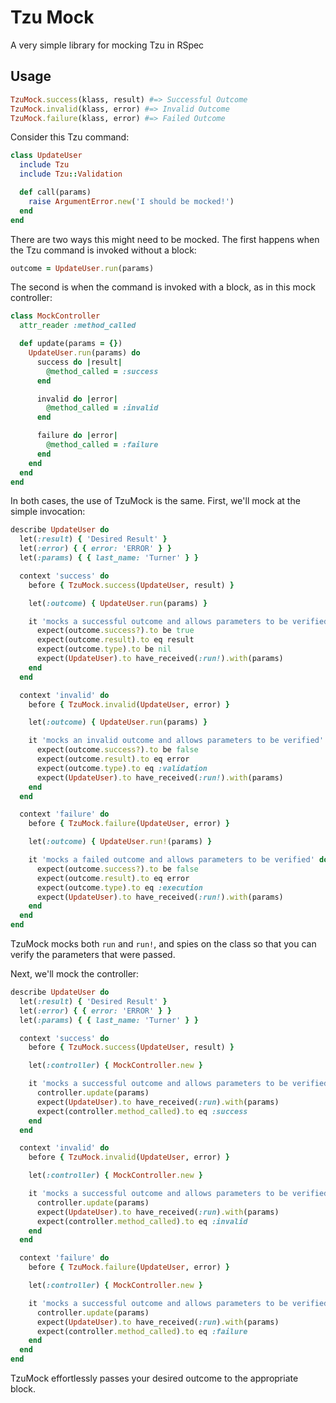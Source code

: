 # Tzu Mock

A very simple library for mocking Tzu in RSpec

## Usage

```ruby
TzuMock.success(klass, result) #=> Successful Outcome
TzuMock.invalid(klass, error) #=> Invalid Outcome
TzuMock.failure(klass, error) #=> Failed Outcome
```

Consider this Tzu command:

```ruby
class UpdateUser
  include Tzu
  include Tzu::Validation

  def call(params)
    raise ArgumentError.new('I should be mocked!')
  end
end
```

There are two ways this might need to be mocked. The first happens when the Tzu command is invoked without a block:
```ruby
outcome = UpdateUser.run(params)
```

The second is when the command is invoked with a block, as in this mock controller:
```ruby
class MockController
  attr_reader :method_called

  def update(params = {})
    UpdateUser.run(params) do
      success do |result|
        @method_called = :success
      end

      invalid do |error|
        @method_called = :invalid
      end

      failure do |error|
        @method_called = :failure
      end
    end
  end
end
```

In both cases, the use of TzuMock is the same. First, we'll mock at the simple invocation:
```ruby
describe UpdateUser do
  let(:result) { 'Desired Result' }
  let(:error) { { error: 'ERROR' } }
  let(:params) { { last_name: 'Turner' } }

  context 'success' do
    before { TzuMock.success(UpdateUser, result) }

    let(:outcome) { UpdateUser.run(params) }

    it 'mocks a successful outcome and allows parameters to be verified' do
      expect(outcome.success?).to be true
      expect(outcome.result).to eq result
      expect(outcome.type).to be nil
      expect(UpdateUser).to have_received(:run!).with(params)
    end
  end

  context 'invalid' do
    before { TzuMock.invalid(UpdateUser, error) }

    let(:outcome) { UpdateUser.run(params) }

    it 'mocks an invalid outcome and allows parameters to be verified' do
      expect(outcome.success?).to be false
      expect(outcome.result).to eq error
      expect(outcome.type).to eq :validation
      expect(UpdateUser).to have_received(:run!).with(params)
    end
  end

  context 'failure' do
    before { TzuMock.failure(UpdateUser, error) }

    let(:outcome) { UpdateUser.run!(params) }

    it 'mocks a failed outcome and allows parameters to be verified' do
      expect(outcome.success?).to be false
      expect(outcome.result).to eq error
      expect(outcome.type).to eq :execution
      expect(UpdateUser).to have_received(:run!).with(params)
    end
  end
end
```

TzuMock mocks both `run` and `run!`, and spies on the class so that you can verify the parameters that were passed.

Next, we'll mock the controller:
```ruby
describe UpdateUser do
  let(:result) { 'Desired Result' }
  let(:error) { { error: 'ERROR' } }
  let(:params) { { last_name: 'Turner' } }

  context 'success' do
    before { TzuMock.success(UpdateUser, result) }

    let(:controller) { MockController.new }

    it 'mocks a successful outcome and allows parameters to be verified' do
      controller.update(params)
      expect(UpdateUser).to have_received(:run).with(params)
      expect(controller.method_called).to eq :success
    end
  end

  context 'invalid' do
    before { TzuMock.invalid(UpdateUser, error) }

    let(:controller) { MockController.new }

    it 'mocks a successful outcome and allows parameters to be verified' do
      controller.update(params)
      expect(UpdateUser).to have_received(:run).with(params)
      expect(controller.method_called).to eq :invalid
    end
  end

  context 'failure' do
    before { TzuMock.failure(UpdateUser, error) }

    let(:controller) { MockController.new }

    it 'mocks a successful outcome and allows parameters to be verified' do
      controller.update(params)
      expect(UpdateUser).to have_received(:run).with(params)
      expect(controller.method_called).to eq :failure
    end
  end
end
```

TzuMock effortlessly passes your desired outcome to the appropriate block.

